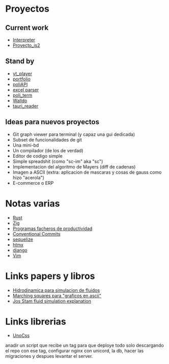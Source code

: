 # Proyectos

## Current work

- [Interpreter](Interpreter.md)
- [Proyecto_is2](~/Proyectos/python_projects/is2/wiki/Home.md)

## Stand by

- [yt_player](yt_player.md)
- [portfolio](portfolio.md)
- [poliAPI](poliapi.md)
- [excel parser](excel-parser.md)
- [poli_term](poli_term.md)
- [Walldo](Walldo.md)
- [tauri_reader](tauri_reader.md)

## Ideas para nuevos proyectos

- Git graph viewer para terminal (y capaz una gui dedicada)
- Subset de funcionalidades de git
- Una mini-bd
- Un compilador (de los de verdad)
- Editor de codigo simple
- Simple spreadshit (como "sc-im" aka "sc")
- Implementacion del algoritmo de Mayers (diff de cadenas)
- Imagen a ASCII (extra:
  aplicacion de mascaras y cosas de gauss como hizo "acerola")
- E-commerce o ERP

# Notas varias

- [Rust](about-rust.md)
- [Zig](zig.md)
- [Programas facheros de productividad](programas-facheros-de-productividad.md)
- [Conventional Commits](conventional-commits.md)
- [sequelize](sequelize.md)
- [htmx](htmx.md)
- [django](django.md)
- [Vim](vim.md)

# Links papers y libros

- [Hidrodinamica para simulacion de fluidos](https://en.wikipedia.org/wiki/Smoothed-particle_hydrodynamics)
- [Marching squares para "graficos en ascii"](https://en.wikipedia.org/wiki/Marching_squares)
- [Jos Stam fluid simulation explanation](https://www.youtube.com/watch?v=qsYE1wMEMPA)

# Links librerias
- [UnoCss](https://unocss.dev/)

anadir un script que recibe un tag para que deploye todo solo
descargando el repo con ese tag, configurar nginx con unicord, la db, hacer las migraciones
y despues levantar el server.
